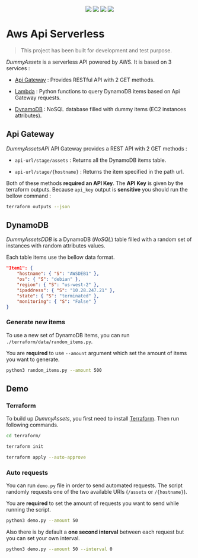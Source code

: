 <p align='center'>
  <img src="https://img.shields.io/badge/Amazon_AWS-FF9900?style=for-the-badge&logo=amazonaws&logoColor=white"/>
  <img src="https://img.shields.io/badge/Terraform-7B42BC?style=for-the-badge&logo=terraform&logoColor=white"/>
  <img src="https://img.shields.io/badge/Amazon%20DynamoDB-4053D6?style=for-the-badge&logo=Amazon%20DynamoDB&logoColor=white"/>
  <img src="https://img.shields.io/badge/Python-FFD43B?style=for-the-badge&logo=python&logoColor=blue"/>
</p>

# Aws Api Serverless

> This project has been built for development and test purpose.

_DummyAssets_ is a serverless API powered by AWS. It is based on 3 services : 

- [Api Gateway](https://aws.amazon.com/fr/api-gateway/) : Provides RESTful API with 2 GET methods.

- [Lambda](https://aws.amazon.com/fr/lambda/) : Python functions to query DynamoDB items based on Api Gateway requests.

- [DynamoDB](https://aws.amazon.com/fr/dynamodb/) : NoSQL database filled with dummy items (EC2 instances attributes).


## Api Gateway

_DummyAssetsAPI_ API Gateway provides a REST API with 2 GET methods :

- `api-url/stage/assets` : Returns all the DynamoDB items table.

- `api-url/stage/{hostname}` : Returns the item specified in the path url.

Both of these methods **required an API Key**. The **API Key** is given by the terraform outputs. Because `api_key` output is **sensitive** you should run the bellow command :

```bash
terraform outputs --json
```

## DynamoDB

_DummyAssetsDDB_ is a DynamoDB (_NoSQL_) table filled with a random set of instances with random attributes values. 

Each table items use the bellow data format.

```json
"Item1": {
	"hostname": { "S": "AWSDEB1" },
	"os": { "S": "debian" },
	"region": { "S": "us-west-2" },
	"ipaddress": { "S": "10.28.247.21" },
	"state": { "S": "terminated" },
	"monitoring": {	"S": "False" }
}
```

### Generate new items

To use a new set of DynamoDB items, you can run `./terraform/data/random_items.py`. 

You are **required** to use `--amount` argument which set the amount of items you want to generate.

```bash
python3 random_items.py --amount 500
```

## Demo

### Terraform

To build up _DummyAssets_, you first need to install [Terraform](https://www.terraform.io/). Then run following commands.

```bash
cd terraform/

terraform init

terraform apply --auto-approve
```

### Auto requests

You can run `demo.py` file in order to send automated requests. The script randomly requests one of the two available URIs (`/assets` or `/{hostname}`).

You are **required** to set the amount of requests you want to send while running the script.

```bash
python3 demo.py --amount 50
```

Also there is by default a **one second interval** between each request but you can set your own interval.

```bash
python3 demo.py --amount 50 --interval 0
```
